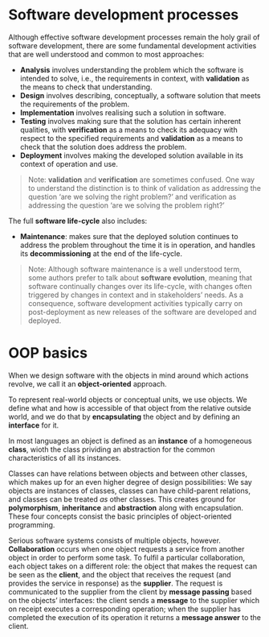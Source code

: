 # Software development processes
Although effective software development processes remain the holy grail of software development, there are some fundamental development activities that are well understood and common to most approaches:
-  **Analysis** involves understanding the problem which the software is intended to solve, i.e., the requirements in context, with **validation** as the means to check that understanding.
-   **Design** involves describing, conceptually, a software solution that meets the requirements of the problem.
-   **Implementation** involves realising such a solution in software.
-   **Testing** involves making sure that the solution has certain inherent qualities, with **verification** as a means to check its adequacy with respect to the specified requirements and **validation** as a means to check that the solution does address the problem.
-   **Deployment** involves making the developed solution available in its context of operation and use.

> Note: **validation** and **verification** are sometimes confused. One way to understand the distinction is to think of validation as addressing the question ‘are we solving the right problem?’ and verification as addressing the question ‘are we solving the problem right?’

The full **software life-cycle** also includes:

-   **Maintenance**: makes sure that the deployed solution continues to address the problem throughout the time it is in operation, and handles its **decommissioning** at the end of the life-cycle.
> Note: Although software maintenance is a well understood term, some authors prefer to talk about **software evolution**, meaning that software continually changes over its life-cycle, with changes often triggered by changes in context and in stakeholders’ needs. As a consequence, software development activities typically carry on post-deployment as new releases of the software are developed and deployed.

# OOP basics
When we design software with the objects in mind around which actions revolve, we call it an **object-oriented** approach.

To represent real-world objects or conceptual units, we use objects. We define what and how is accessible of that object from the relative outside world, and we do that by **encapsulating** the object and by defining an **interface** for it.

In most languages an object is defined as an **instance** of a homogeneous **class**, wioth the class prividing an abstraction for the common characteristics of all its instances.

Classes can have relations between objects and between other classes, which makes up for an even higher degree of design possibilities: We say objects are instances of classes, classes can have child-parent relations, and classes can be treated _as_ other classes. This creates ground for **polymorphism**, **inheritance** and **abstraction** along with encapsulation. These four concepts consist the basic principles of object-oriented programming.

Serious software systems consists of multiple objects, however. **Collaboration** occurs when one object requests a service from another object in order to perform some task. To fulfil a particular collaboration, each object takes on a different role: the object that makes the request can be seen as the **client**, and the object that receives the request (and provides the service in response) as the **supplier**. The request is communicated to the supplier from the client by **message passing** based on the objects’ interfaces: the client sends a **message** to the supplier which on receipt executes a corresponding operation; when the supplier has completed the execution of its operation it returns a **message answer** to the client.
